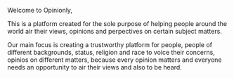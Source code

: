 Welcome to Opinionly,

This is a platform created for the sole purpose of helping people around the world air their views, opinions and perpectives on certain subject matters. 

Our main focus is creating a trustworthy platform for people, people of different backgrounds, status, religion and race to voice their concerns, opinios on different matters, because every opinion matters and everyone needs an opportunity to air their views and also to be heard. 
